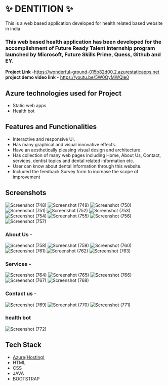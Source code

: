 # ✨  DENTITION ✨

This is a web based application developed for health related based website in india

### This web based health application has been developed for the accomplishment of Future Ready Talent Internship program launched by Microsoft, Future Skills Prime, Quess, Github and EY.


**Project Link** -https://wonderful-ground-015b82d00.2.azurestaticapps.net
**project demo video link** - https://youtu.be/5W0QyMWQle0

## Azure technologies used for Project

- Static web apps
- Health bot

## Features and Functionalities 

- Interactive and responsive UI.
- Has many graphical and visual innovative effects.
- Have an aesthetically pleasing visual design and architecture.
- Has collection of many web pages including Home, About Us, Contact, services, dentist topics and dental related information etc.
- User can know about dental information through this website.
- Included the feedback Survey form to increase the scope of improvement 

## Screenshots

![Screenshot (748)](https://user-images.githubusercontent.com/117973802/206715375-725d463c-165c-4aa7-975f-81f64d3be73a.png)
![Screenshot (749)](https://user-images.githubusercontent.com/117973802/206715384-ad29a1a3-83db-4d50-8224-e2abd7dacfd2.png)
![Screenshot (750)](https://user-images.githubusercontent.com/117973802/206715392-e2064f2a-9864-4eac-83c3-d367f4171567.png)
![Screenshot (751)](https://user-images.githubusercontent.com/117973802/206715394-ef081bba-4b9f-4a87-83be-aba1ff6fd082.png)
![Screenshot (752)](https://user-images.githubusercontent.com/117973802/206715398-7fda1947-fbbf-4b20-9182-96d828404de7.png)
![Screenshot (753)](https://user-images.githubusercontent.com/117973802/206715400-7eb2133f-1e99-427b-a07b-7f18ff422047.png)
![Screenshot (754)](https://user-images.githubusercontent.com/117973802/206715403-43041103-b841-4967-a7b4-29bdce524036.png)
![Screenshot (755)](https://user-images.githubusercontent.com/117973802/206715405-04dc8a3e-dbf7-44de-bdee-84532f3e2624.png)
![Screenshot (756)](https://user-images.githubusercontent.com/117973802/206715406-73344431-1e01-4b33-99a7-63b6d3489764.png)
![Screenshot (757)](https://user-images.githubusercontent.com/117973802/206715408-eb1967c5-ce3e-4389-ae2e-3fe9c271c274.png)
 
### About Us -

![Screenshot (758)](https://user-images.githubusercontent.com/117973802/206715613-3d7bcf7c-ee51-4652-bdd5-4c8e9abdb978.png)
![Screenshot (759)](https://user-images.githubusercontent.com/117973802/206715622-492a1eb1-e089-4ad2-8068-f561b027ecc6.png)
![Screenshot (760)](https://user-images.githubusercontent.com/117973802/206715626-13ff89cc-de28-41e9-8034-7f983f0ae40f.png)
![Screenshot (761)](https://user-images.githubusercontent.com/117973802/206715628-2ebdfffe-a993-4725-9950-b5ec33d7f4df.png)
![Screenshot (762)](https://user-images.githubusercontent.com/117973802/206715638-1e014549-4b72-4737-81d3-bd34a5165172.png)
![Screenshot (763)](https://user-images.githubusercontent.com/117973802/206715640-a8a5b4b4-b668-4b4f-bd61-b6ea941a6175.png)

### Services -

![Screenshot (764)](https://user-images.githubusercontent.com/117973802/206715830-db6254c5-2e54-4837-89be-c0a4b413b234.png)
![Screenshot (765)](https://user-images.githubusercontent.com/117973802/206715839-027146e8-6d1c-47f5-aa80-9828a79053d9.png)
![Screenshot (766)](https://user-images.githubusercontent.com/117973802/206715841-f53b651e-c28a-4aab-bbee-eb15063ae30b.png)
![Screenshot (767)](https://user-images.githubusercontent.com/117973802/206715846-5c6e85b2-8d79-4c12-a643-b119e9ac2621.png)
![Screenshot (768)](https://user-images.githubusercontent.com/117973802/206715849-9c1f6369-49d2-456c-9a8b-5ff3b02ab682.png)


### Contact us -

![Screenshot (769)](https://user-images.githubusercontent.com/117973802/206716038-2ac46d7e-3560-49dd-872e-7db24b5f39e4.png)
![Screenshot (770)](https://user-images.githubusercontent.com/117973802/206716088-70fd787e-ef7a-47e0-bb33-6bca259c9fe7.png)
![Screenshot (771)](https://user-images.githubusercontent.com/117973802/206716118-89ddcfa1-19b8-44ed-9bf3-6b85125af08f.png)

### health bot

![Screenshot (772)](https://user-images.githubusercontent.com/117973802/206716163-5c5fce5f-17be-4230-8f33-e8ee27dd1c29.png)

## Tech Stack 

- [Azure(Hosting)](https://azure.microsoft.com/en-in/features/azure-portal/)
- HTML
- CSS
- JAVA
- BOOTSTRAP

